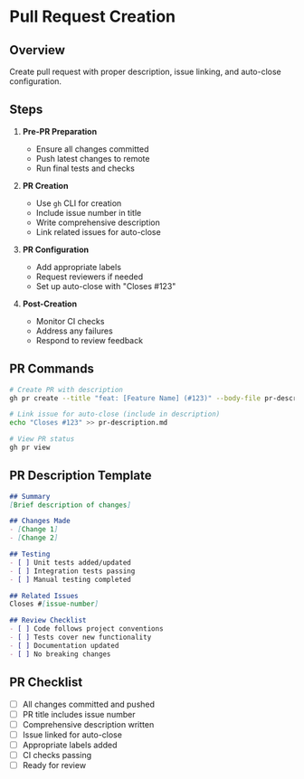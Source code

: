 # Pull Request Creation

## Overview
Create pull request with proper description, issue linking, and auto-close configuration.

## Steps
1. **Pre-PR Preparation**
   - Ensure all changes committed
   - Push latest changes to remote
   - Run final tests and checks

2. **PR Creation**
   - Use `gh` CLI for creation
   - Include issue number in title
   - Write comprehensive description
   - Link related issues for auto-close

3. **PR Configuration**
   - Add appropriate labels
   - Request reviewers if needed
   - Set up auto-close with "Closes #123"

4. **Post-Creation**
   - Monitor CI checks
   - Address any failures
   - Respond to review feedback

## PR Commands
```bash
# Create PR with description
gh pr create --title "feat: [Feature Name] (#123)" --body-file pr-description.md

# Link issue for auto-close (include in description)
echo "Closes #123" >> pr-description.md

# View PR status
gh pr view
```

## PR Description Template
```markdown
## Summary
[Brief description of changes]

## Changes Made
- [Change 1]
- [Change 2]

## Testing
- [ ] Unit tests added/updated
- [ ] Integration tests passing
- [ ] Manual testing completed

## Related Issues
Closes #[issue-number]

## Review Checklist
- [ ] Code follows project conventions
- [ ] Tests cover new functionality
- [ ] Documentation updated
- [ ] No breaking changes
```

## PR Checklist
- [ ] All changes committed and pushed
- [ ] PR title includes issue number
- [ ] Comprehensive description written
- [ ] Issue linked for auto-close
- [ ] Appropriate labels added
- [ ] CI checks passing
- [ ] Ready for review
